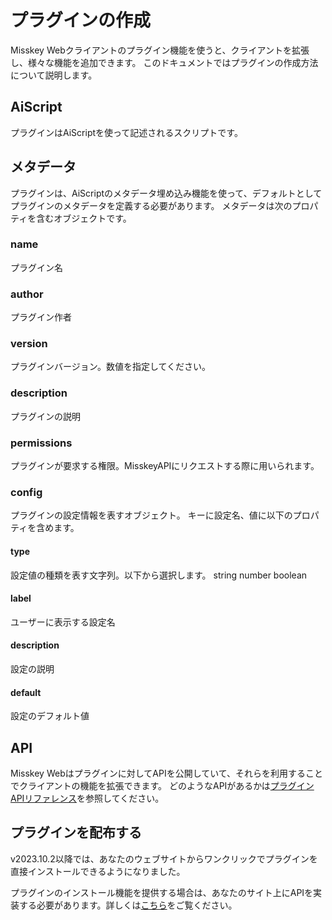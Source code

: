 # プラグインの作成
Misskey Webクライアントのプラグイン機能を使うと、クライアントを拡張し、様々な機能を追加できます。
このドキュメントではプラグインの作成方法について説明します。

## AiScript
プラグインはAiScriptを使って記述されるスクリプトです。

## メタデータ
プラグインは、AiScriptのメタデータ埋め込み機能を使って、デフォルトとしてプラグインのメタデータを定義する必要があります。
メタデータは次のプロパティを含むオブジェクトです。

### name
プラグイン名

### author
プラグイン作者

### version
プラグインバージョン。数値を指定してください。

### description
プラグインの説明

### permissions
プラグインが要求する権限。MisskeyAPIにリクエストする際に用いられます。

### config
プラグインの設定情報を表すオブジェクト。
キーに設定名、値に以下のプロパティを含めます。

#### type
設定値の種類を表す文字列。以下から選択します。
string number boolean

#### label
ユーザーに表示する設定名

#### description
設定の説明

#### default
設定のデフォルト値

## API
Misskey Webはプラグインに対してAPIを公開していて、それらを利用することでクライアントの機能を拡張できます。
どのようなAPIがあるかは[プラグインAPIリファレンス](./plugin-api-reference.md)を参照してください。

## プラグインを配布する
v2023.10.2以降では、あなたのウェブサイトからワンクリックでプラグインを直接インストールできるようになりました。

プラグインのインストール機能を提供する場合は、あなたのサイト上にAPIを実装する必要があります。詳しくは[こちら](./publish-on-your-website.md)をご覧ください。
